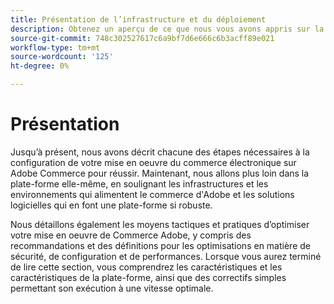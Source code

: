 ```yaml
---
title: Présentation de l’infrastructure et du déploiement
description: Obtenez un aperçu de ce que nous vous avons appris sur la solution Adobe Commerce jusqu’à présent.
source-git-commit: 748c302527617c6a9bf7d6e666c6b3acff89e021
workflow-type: tm+mt
source-wordcount: '125'
ht-degree: 0%

---
```



# Présentation

Jusqu’à présent, nous avons décrit chacune des étapes nécessaires à la configuration de votre mise en oeuvre du commerce électronique sur Adobe Commerce pour réussir. Maintenant, nous allons plus loin dans la plate-forme elle-même, en soulignant les infrastructures et les environnements qui alimentent le commerce d&#39;Adobe et les solutions logicielles qui en font une plate-forme si robuste.

Nous détaillons également les moyens tactiques et pratiques d’optimiser votre mise en oeuvre de Commerce Adobe, y compris des recommandations et des définitions pour les optimisations en matière de sécurité, de configuration et de performances. Lorsque vous aurez terminé de lire cette section, vous comprendrez les caractéristiques et les caractéristiques de la plate-forme, ainsi que des correctifs simples permettant son exécution à une vitesse optimale.
